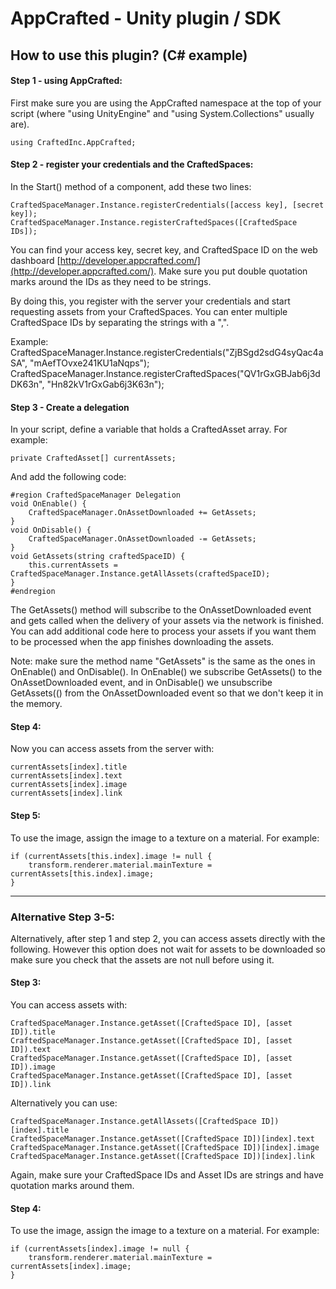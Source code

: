 # AppCrafted - Unity plugin / SDK
## How to use this plugin? (C# example) 

#### Step 1 - using AppCrafted:
First make sure you are using the AppCrafted namespace at the top of your script (where "using UnityEngine" and "using System.Collections" usually are).
	
	using CraftedInc.AppCrafted;


#### Step 2 - register your credentials and the CraftedSpaces:
In the Start() method of a component, add these two lines:

    CraftedSpaceManager.Instance.registerCredentials([access key], [secret key]);
    CraftedSpaceManager.Instance.registerCraftedSpaces([CraftedSpace IDs]);

You can find your access key, secret key, and CraftedSpace ID on the web dashboard [http://developer.appcrafted.com/](http://developer.appcrafted.com/). Make sure you put double quotation marks around the IDs as they need to be strings. 

By doing this, you register with the server your credentials and start requesting assets from your CraftedSpaces. You can enter multiple CraftedSpace IDs by separating the strings with a ",". 

Example:
	CraftedSpaceManager.Instance.registerCredentials("ZjBSgd2sdG4syQac4aSA", "mAefTOvxe241KU1aNqps");
	CraftedSpaceManager.Instance.registerCraftedSpaces("QV1rGxGBJab6j3dDK63n", "Hn82kV1rGxGab6j3K63n");

#### Step 3 - Create a delegation
In your script, define a variable that holds a CraftedAsset array. For example:

	private	CraftedAsset[] currentAssets;

And add the following code:

	#region CraftedSpaceManager Delegation
	void OnEnable() { 
		CraftedSpaceManager.OnAssetDownloaded += GetAssets; 
	}
	void OnDisable() { 
		CraftedSpaceManager.OnAssetDownloaded -= GetAssets; 
	}
	void GetAssets(string craftedSpaceID) { 
		this.currentAssets = CraftedSpaceManager.Instance.getAllAssets(craftedSpaceID); 
	}
	#endregion

The GetAssets() method will subscribe to the OnAssetDownloaded event and gets called when the delivery of your assets via the network is finished. You can add additional code here to process your assets if you want them to be processed when the app finishes downloading the assets. 

Note: make sure the method name "GetAssets" is the same as the ones in OnEnable() and OnDisable(). In OnEnable() we subscribe GetAssets() to the OnAssetDownloaded event, and in OnDisable() we unsubscribe GetAssets(() from the OnAssetDownloaded event so that we don't keep it in the memory. 

#### Step 4:
Now you can access assets from the server with:

	currentAssets[index].title
	currentAssets[index].text
	currentAssets[index].image
	currentAssets[index].link

#### Step 5:
To use the image, assign the image to a texture on a material. For example:

	if (currentAssets[this.index].image != null { 
		transform.renderer.material.mainTexture = currentAssets[this.index].image; 
	}

---
 
### Alternative Step 3-5:
Alternatively, after step 1 and step 2, you can access assets directly with the following. However this option does not wait for assets to be downloaded so make sure you check that the assets are not null before using it. 

#### Step 3:
You can access assets with:

	CraftedSpaceManager.Instance.getAsset([CraftedSpace ID], [asset ID]).title
	CraftedSpaceManager.Instance.getAsset([CraftedSpace ID], [asset ID]).text
	CraftedSpaceManager.Instance.getAsset([CraftedSpace ID], [asset ID]).image
	CraftedSpaceManager.Instance.getAsset([CraftedSpace ID], [asset ID]).link

Alternatively you can use:

	CraftedSpaceManager.Instance.getAllAssets([CraftedSpace ID])[index].title
	CraftedSpaceManager.Instance.getAsset([CraftedSpace ID])[index].text
	CraftedSpaceManager.Instance.getAsset([CraftedSpace ID])[index].image
	CraftedSpaceManager.Instance.getAsset([CraftedSpace ID])[index].link

Again, make sure your CraftedSpace IDs and Asset IDs are strings and have quotation marks around them.

#### Step 4:
To use the image, assign the image to a texture on a material. For example:

	if (currentAssets[index].image != null { 
		transform.renderer.material.mainTexture = currentAssets[index].image; 
	}

